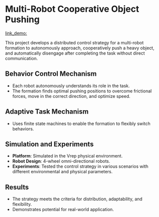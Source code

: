 # Multi-Robot Cooperative Object Pushing

[link_demo:](https://youtu.be/hgaxgAIuazg)

This project develops a distributed control strategy for a multi-robot formation to autonomously approach, cooperatively push a heavy object, and automatically disengage after completing the task without direct communication.

## Behavior Control Mechanism
- Each robot autonomously understands its role in the task.
- The formation finds optimal pushing positions to overcome frictional forces, move in the correct direction, and optimize speed.

## Adaptive Task Mechanism
- Uses finite state machines to enable the formation to flexibly switch behaviors.

## Simulation and Experiments
- **Platform**: Simulated in the Vrep physical environment.
- **Robot Design**: 4-wheel omni-directional robots.
- **Experiments**: Tested the control strategy in various scenarios with different environmental and physical parameters.

## Results
- The strategy meets the criteria for distribution, adaptability, and flexibility.
- Demonstrates potential for real-world application.
